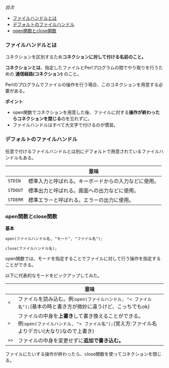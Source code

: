 *目次*
* [ファイルハンドルとは](#ファイルハンドルとは)
* [デフォルトのファイルハンドル](#デフォルトのファイルハンドル)
* [open関数とclose関数](#open関数とclose関数)
### ファイルハンドルとは

コネクションを区別するため**コネクションに対して付ける名前のこと。**

**コネクションとは**、指定したファイルとPerlプログラムの間でやり取りを行うための **通信経路(コネクション)** のこと。

Perlのプログラムでファイルの操作を行う場合、このコネクションを用意する必要がある。

**ポイント**

* open関数でコネクションを用意した後、ファイルに対する**操作が終わったらコネクションを閉じる**のを忘れずに。
* ファイルハンドルはすべて大文字で付けるのが慣習。

### デフォルトのファイルハンドル

任意で付けるファイルハンドルとは別にデフォルトで用意されているファイルハンドルもある。

||意味|
|-|-|
|`STDIN`|標準入力と呼ばれる。キーボードからの入力などに使用。|
|`STDOUT`|標準出力と呼ばれる。画面への出力などに使用。|
|`STDERR`|標準エラーと呼ばれる。エラーの出力に使用。|

### open関数とclose関数

**基本**

```
open(ファイルハンドル名, "モード", "ファイル名");

close(ファイルハンドル名);
```

open関数では、モードを指定することでファイルに対して行う操作を指定することができる。

以下に代表的なモードをピックアップしてみた。

||意味|
|-|-|
|`<`|ファイルを読み込む。例:`open(ファイルハンドル, "< ファイル名");`(基本の時と書き方が微妙に違うけど、こっちでもok)|
|`>`|ファイルの中身を**上書き**して書き換えることができる。例:`open(ファイルハンドル, "> ファイル名");`(覚え方:ファイル名よりデカい(大なり)なので上書き)|
|`>>`|ファイルの中身を変更せずに**追加で書き込む。**|

ファイルにたいする操作が終わったら、close関数を使ってコネクションを閉じる。

